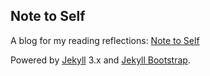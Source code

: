 ## Note to Self

A blog for my reading reflections: [Note to Self]

Powered by [Jekyll] 3.x and [Jekyll Bootstrap].



[Note to Self]: http://leoman730.github.io/notetoself
[Jekyll]: https://jekyllrb.com/
[Jekyll Bootstrap]: http://jekyllbootstrap.com/

